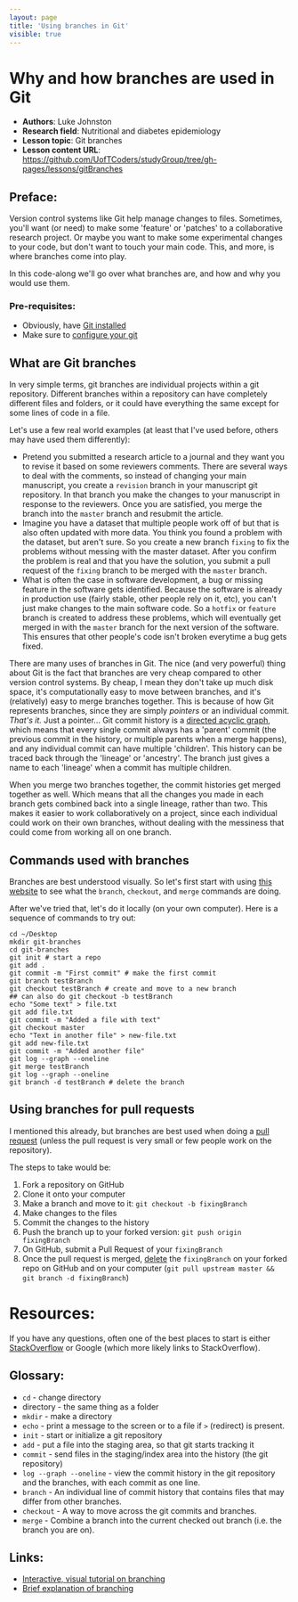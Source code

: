 ```yaml
---
layout: page
title: 'Using branches in Git'
visible: true
---
```


# Why and how branches are used in Git

 - **Authors**: Luke Johnston
 - **Research field**: Nutritional and diabetes epidemiology
 - **Lesson topic**: Git branches
 - **Lesson content URL**: <https://github.com/UofTCoders/studyGroup/tree/gh-pages/lessons/gitBranches>

## Preface: ##

Version control systems like Git help manage changes to files. Sometimes, you'll
want (or need) to make some 'feature' or 'patches' to a collaborative research
project. Or maybe you want to make some experimental changes to your code, but
don't want to touch your main code. This, and more, is where branches come into
play.

In this code-along we'll go over what branches are, and how and why you would use
them.

### Pre-requisites:

* Obviously, have [Git installed](https://git-scm.com/book/en/v2/Getting-Started-Installing-Git)
* Make sure to [configure your git](http://codeasmanuscript.org/lessons/git/cheatsheet/)


## What are Git branches

In very simple terms, git branches are individual projects within a git
repository. Different branches within a repository can have completely different
files and folders, or it could have everything the same except for some lines of
code in a file.

Let's use a few real world examples (at least that I've used before, others may
have used them differently):

- Pretend you submitted a research article to a journal and they want you to
revise it based on some reviewers comments. There are several ways to deal with
the comments, so instead of changing your main manuscript, you create a
`revision` branch in your manuscript git repository. In that branch you make the
changes to your manuscript in response to the reviewers. Once you are satisfied,
you merge the branch into the `master` branch and resubmit the article.
- Imagine you have a dataset that multiple people work off of but that is also
often updated with more data. You think you found a problem with the dataset,
but aren't sure. So you create a new branch `fixing` to fix the problems without
messing with the master dataset. After you confirm the problem is real and that
you have the solution, you submit a pull request of the `fixing` branch to be
merged with the `master` branch.
- What is often the case in software development, a bug or missing feature in
the software gets identified. Because the software is already in production use
(fairly stable, other people rely on it, etc), you can't just make changes to
the main software code. So a `hotfix` or `feature` branch is created to address
these problems, which will eventually get merged in with the `master` branch for
the next version of the software. This ensures that other people's code isn't
broken everytime a bug gets fixed.

There are many uses of branches in Git. The nice (and very powerful) thing about
Git is the fact that branches are very cheap compared to other version control
systems. By cheap, I mean they don't take up much disk space, it's
computationally easy to move between branches, and it's (relatively) easy to
merge branches together. This is because of how Git represents branches, since
they are simply *pointers* or an individual commit. *That's it.* Just a
pointer... Git commit history is a 
[directed acyclic graph](https://en.wikipedia.org/wiki/Directed_acyclic_graph), 
which means that every single commit always has a 'parent' commit (the
previous commit in the history, or multiple parents when a merge happens), and
any individual commit can have multiple 'children'. This history can be traced
back through the 'lineage' or 'ancestry'. The branch just gives a name to each
'lineage' when a commit has multiple children.

When you merge two branches together, the commit histories get merged together
as well. Which means that all the changes you made in each branch gets combined
back into a single lineage, rather than two. This makes it easier to work
collaboratively on a project, since each individual could work on their own
branches, without dealing with the messiness that could come from working all on
one branch.

## Commands used with branches

Branches are best understood visually. So let's first start with using 
[this website](https://onlywei.github.io/explain-git-with-d3/) to see what the 
`branch`, `checkout`, and `merge` commands are doing.

After we've tried that, let's do it locally (on your own computer). Here is a
sequence of commands to try out:

    cd ~/Desktop
    mkdir git-branches
    cd git-branches
    git init # start a repo
    git add .
    git commit -m "First commit" # make the first commit
    git branch testBranch
    git checkout testBranch # create and move to a new branch
    ## can also do git checkout -b testBranch
    echo "Some text" > file.txt 
    git add file.txt
    git commit -m "Added a file with text"
    git checkout master
    echo "Text in another file" > new-file.txt
    git add new-file.txt
    git commit -m "Added another file"
    git log --graph --oneline
    git merge testBranch
    git log --graph --oneline
    git branch -d testBranch # delete the branch
    
## Using branches for pull requests 

I mentioned this already, but branches are best used when doing a 
[pull request](https://help.github.com/articles/using-pull-requests/)
(unless the pull request is very small or few people work on the repository).

The steps to take would be:

1. Fork a repository on GitHub
2. Clone it onto your computer
3. Make a branch and move to it: `git checkout -b fixingBranch`
4. Make changes to the files
5. Commit the changes to the history
6. Push the branch up to your forked version: `git push origin fixingBranch`
7. On GitHub, submit a Pull Request of your `fixingBranch`
8. Once the pull request is merged, 
[delete](https://github.com/blog/1377-create-and-delete-branches) 
the `fixingBranch` on your forked repo on GitHub and on your computer 
(`git pull upstream master && git branch -d fixingBranch`)

# Resources: #

If you have any questions, often one of the best places to start is either  
[StackOverflow](http://stackoverflow.com/questions/tagged/git) or Google (which
more likely links to StackOverflow).

## Glossary: ##

* `cd` - change directory
* directory - the same thing as a folder
* `mkdir` - make a directory
* `echo` - print a message to the screen or to a file if `>` (redirect) is
present.
* `init` - start or initialize a git repository
* `add` - put a file into the staging area, so that git starts
  tracking it
* `commit` - send files in the staging/index area into the history
  (the git repository)
* `log --graph --oneline` - view the commit history in the git repository and
the branches, with each commit as one line.
* `branch` - An individual line of commit history that contains files that may
differ from other branches.
* `checkout` - A way to move across the git commits and branches.
* `merge` - Combine a branch into the current checked out branch (i.e. the
branch you are on).

## Links: ##

* [Interactive, visual tutorial on branching](http://pcottle.github.io/learnGitBranching/)
* [Brief explanation of branching](https://www.atlassian.com/git/tutorials/using-branches/git-branch)

